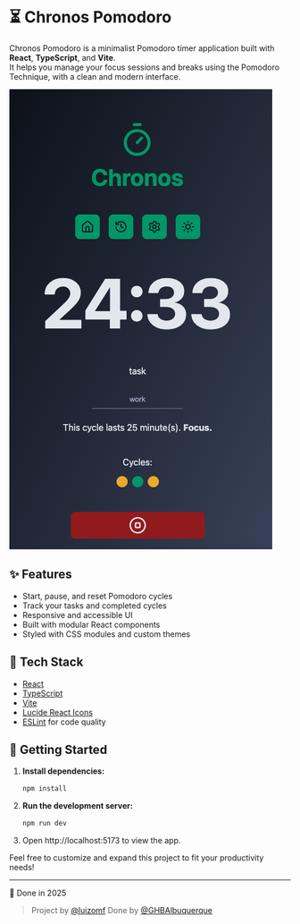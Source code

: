# ⏳ Chronos Pomodoro

Chronos Pomodoro is a minimalist Pomodoro timer application built with
**React**, **TypeScript**, and **Vite**.  
It helps you manage your focus sessions and breaks using the Pomodoro Technique,
with a clean and modern interface.

![screenshot](./misc/screen.png)

## ✨ Features

- Start, pause, and reset Pomodoro cycles
- Track your tasks and completed cycles
- Responsive and accessible UI
- Built with modular React components
- Styled with CSS modules and custom themes

## 🧰 Tech Stack

- [React](https://react.dev/)
- [TypeScript](https://www.typescriptlang.org/)
- [Vite](https://vitejs.dev/)
- [Lucide React Icons](https://lucide.dev/)
- [ESLint](https://eslint.org/) for code quality

## 🚀 Getting Started

1. **Install dependencies:**
   ```sh
   npm install
   ```
2. **Run the development server:**

   ```sh
   npm run dev
   ```

3. Open http://localhost:5173 to view the app.

Feel free to customize and expand this project to fit your productivity needs!

---

📅 Done in 2025

> Project by [@luizomf](https://github.com/luizomf) Done by
> [@GHBAlbuquerque](https://github.com/GHBAlbuquerque)
